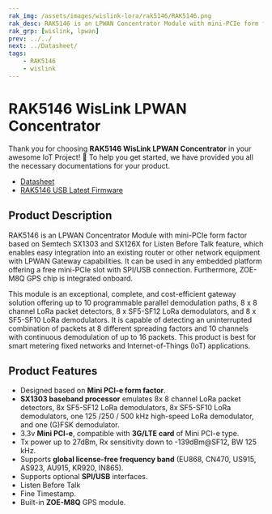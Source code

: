 ```yaml
---
rak_img: /assets/images/wislink-lora/rak5146/RAK5146.png
rak_desc: RAK5146 is an LPWAN Concentrator Module with mini-PCIe form factor based on Semtech SX1303 and SX126X for Listen Before Talk feature, which enables easy integration into an existing router or other network equipment with LPWAN Gateway capabilities.
rak_grp: [wislink, lpwan]
prev: ../../
next: ../Datasheet/
tags:
    - RAK5146
    - wislink
---
```


# RAK5146 WisLink LPWAN Concentrator
Thank you for choosing **RAK5146 WisLink LPWAN Concentrator** in your awesome IoT Project! 🎉 To help you get started, we have provided you all the necessary documentations for your product.

* [Datasheet](../Datasheet/)
* [RAK5146 USB Latest Firmware](https://downloads.rakwireless.com/LoRa/RAK5146/Firmware/RAK5146_USB_Latest_Firmware.zip)
## Product Description

RAK5146 is an LPWAN Concentrator Module with mini-PCIe form factor based on Semtech SX1303 and SX126X for Listen Before Talk feature, which enables easy integration into an existing router or other network equipment with LPWAN Gateway capabilities. It can be used in any embedded platform offering a free mini-PCIe slot with SPI/USB connection. Furthermore, ZOE- M8Q GPS chip is integrated onboard.

This module is an exceptional, complete, and cost-efficient gateway solution offering up to 10 programmable parallel demodulation paths, 8 x 8 channel LoRa packet detectors, 8 x SF5-SF12 LoRa demodulators, and 8 x SF5-SF10 LoRa demodulators. It is capable of detecting an uninterrupted combination of packets at 8 different spreading factors and 10 channels with continuous demodulation of up to 16 packets. This product is best for smart metering fixed networks and Internet-of-Things (IoT) applications.

## Product Features

- Designed based on **Mini PCI-e form factor**.
- **SX1303 baseband processor** emulates 8x 8 channel LoRa packet detectors, 8x SF5-SF12 LoRa demodulators, 8x SF5-SF10 LoRa demodulators, one 125 /250 / 500 kHz high-speed LoRa demodulator, and one (G)FSK demodulator.
- 3.3v **Mini PCI-e**, compatible with **3G/LTE card** of Mini PCI-e type. 
- Tx power up to 27dBm, Rx sensitivity down to -139dBm@SF12, BW 125 kHz. 
- Supports **global license-free frequency band** (EU868, CN470, US915, AS923, AU915, KR920, IN865).
- Supports optional **SPI/USB** interfaces. 
- Listen Before Talk
- Fine Timestamp.
- Built-in **ZOE-M8Q** GPS module.

